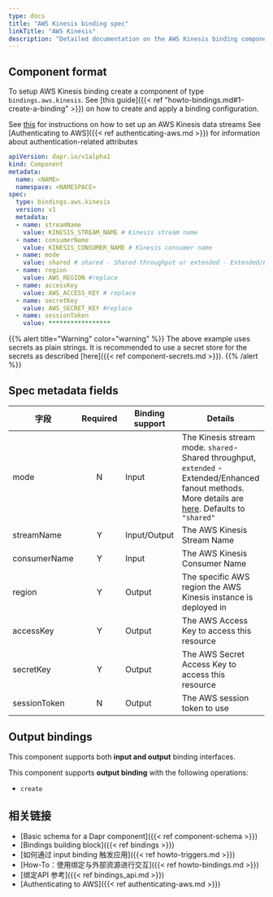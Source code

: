 ```yaml
---
type: docs
title: "AWS Kinesis binding spec"
linkTitle: "AWS Kinesis"
description: "Detailed documentation on the AWS Kinesis binding component"
---
```


## Component format

To setup AWS Kinesis binding create a component of type `bindings.aws.kinesis`. See [this guide]({{< ref "howto-bindings.md#1-create-a-binding" >}}) on how to create and apply a binding configuration.

See [this](https://aws.amazon.com/kinesis/data-streams/getting-started/) for instructions on how to set up an AWS Kinesis data streams See [Authenticating to AWS]({{< ref authenticating-aws.md >}}) for information about authentication-related attributes

```yaml
apiVersion: dapr.io/v1alpha1
kind: Component
metadata:
  name: <NAME>
  namespace: <NAMESPACE>
spec:
  type: bindings.aws.kinesis
  version: v1
  metadata:
  - name: streamName
    value: KINESIS_STREAM_NAME # Kinesis stream name
  - name: consumerName 
    value: KINESIS_CONSUMER_NAME # Kinesis consumer name 
  - name: mode
    value: shared # shared - Shared throughput or extended - Extended/Enhanced fanout
  - name: region
    value: AWS_REGION #replace
  - name: accessKey
    value: AWS_ACCESS_KEY # replace
  - name: secretKey
    value: AWS_SECRET_KEY #replace
  - name: sessionToken
    value: *****************

```
{{% alert title="Warning" color="warning" %}}
The above example uses secrets as plain strings. It is recommended to use a secret store for the secrets as described [here]({{< ref component-secrets.md >}}).
{{% /alert %}}

## Spec metadata fields

| 字段           | Required | Binding support | Details                                                                                                                                                                                                                      | Example                  |
| ------------ |:--------:| --------------- | ---------------------------------------------------------------------------------------------------------------------------------------------------------------------------------------------------------------------------- | ------------------------ |
| mode         |    N     | Input           | The Kinesis stream mode. `shared`- Shared throughput, `extended` - Extended/Enhanced fanout methods. More details are [here](https://docs.aws.amazon.com/streams/latest/dev/building-consumers.html). Defaults to `"shared"` | `"shared"`, `"extended"` |
| streamName   |    Y     | Input/Output    | The AWS Kinesis Stream Name                                                                                                                                                                                                  | `"stream"`               |
| consumerName |    Y     | Input           | The AWS Kinesis Consumer Name                                                                                                                                                                                                | `"myconsumer"`           |
| region       |    Y     | Output          | The specific AWS region the AWS Kinesis instance is deployed in                                                                                                                                                              | `"us-east-1"`            |
| accessKey    |    Y     | Output          | The AWS Access Key to access this resource                                                                                                                                                                                   | `"key"`                  |
| secretKey    |    Y     | Output          | The AWS Secret Access Key to access this resource                                                                                                                                                                            | `"secretAccessKey"`      |
| sessionToken |    N     | Output          | The AWS session token to use                                                                                                                                                                                                 | `"sessionToken"`         |

## Output bindings

This component supports both **input and output** binding interfaces.

This component supports **output binding** with the following operations:

- `create`
## 相关链接

- [Basic schema for a Dapr component]({{< ref component-schema >}})
- [Bindings building block]({{< ref bindings >}})
- [如何通过 input binding 触发应用]({{< ref howto-triggers.md >}})
- [How-To：使用绑定与外部资源进行交互]({{< ref howto-bindings.md >}})
- [绑定API 参考]({{< ref bindings_api.md >}})
- [Authenticating to AWS]({{< ref authenticating-aws.md >}})
